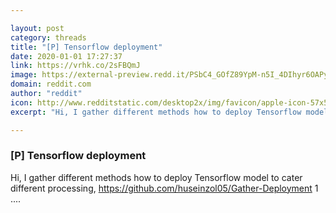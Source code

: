 ```yaml
---

layout: post
category: threads
title: "[P] Tensorflow deployment"
date: 2020-01-01 17:27:37
link: https://vrhk.co/2sFBQmJ
image: https://external-preview.redd.it/PSbC4_GOfZ89YpM-n5I_4DIhyr6OAPyMLYfEVJYLVME.jpg?width=400&height=209.42408377&auto=webp&s=35fe93e924be0f6b88360934b9ceff178d79b0f0
domain: reddit.com
author: "reddit"
icon: http://www.redditstatic.com/desktop2x/img/favicon/apple-icon-57x57.png
excerpt: "Hi, I gather different methods how to deploy Tensorflow model to cater different processing, <https://github.com/huseinzol05/Gather-Deployment> 1 ...."

---
```


### [P] Tensorflow deployment

Hi, I gather different methods how to deploy Tensorflow model to cater different processing, <https://github.com/huseinzol05/Gather-Deployment> 1 ....